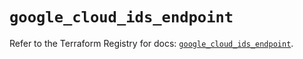# `google_cloud_ids_endpoint`

Refer to the Terraform Registry for docs: [`google_cloud_ids_endpoint`](https://registry.terraform.io/providers/hashicorp/google-beta/5.13.0/docs/resources/google_cloud_ids_endpoint).
